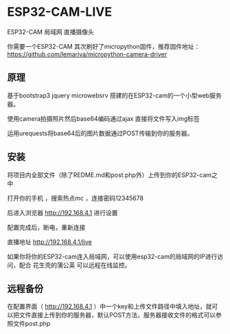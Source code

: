 # ESP32-CAM-LIVE
ESP32-CAM 局域网 直播摄像头  
  
  
你需要一个ESP32-CAM 其次刷好了micropython固件，推荐固件地址：https://github.com/lemariva/micropython-camera-driver  

## 原理

基于bootstrap3 jquery microwebsrv 搭建的在ESP32-cam的一个小型web服务器。  

使用camera拍摄照片然后base64编码通过ajax 直接将文件写入img标签  

运用urequests将base64后的图片数据通过POST传输到你的服务器。  

## 安装


将项目内全部文件（除了REDME.md和post.php外）上传到你的ESP32-cam之中  

打开你的手机 ，搜索热点mc ，连接密码12345678  

后进入浏览器 http://192.168.4.1 进行设置

配置完成后，断电，重新连接  

直播地址 http://192.168.4.1/live   

如果你将你的ESP32-cam连入局域网，可以使用esp32-cam的局域网的IP进行访问，配合 花生壳的蒲公英 可以远程在线监控。

## 远程备份  

在配置界面（ http://192.168.4.1 ）中一个key和上传文件路径中填入地址，就可以把文件直接上传到你的服务器，默认POST方法，服务器接收文件的格式可以参照文件post.php
